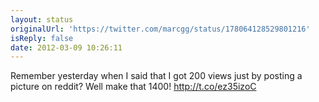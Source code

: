 ```yaml
---
layout: status
originalUrl: 'https://twitter.com/marcgg/status/178064128529801216'
isReply: false
date: 2012-03-09 10:26:11
---
```


Remember yesterday when I said that I got 200 views just by posting a picture on reddit? Well make that 1400!  http://t.co/ez35izoC
